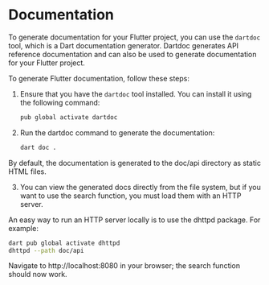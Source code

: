 # Documentation

To generate documentation for your Flutter project, you can use the `dartdoc` tool, which is a Dart
documentation generator. Dartdoc generates API reference documentation and can also be used to
generate documentation for your Flutter project.

To generate Flutter documentation, follow these steps:

1. Ensure that you have the `dartdoc` tool installed. You can install it using the following
   command:
    ```sh
    pub global activate dartdoc
    ```

2. Run the dartdoc command to generate the documentation:
    ```sh
    dart doc .
    ```

By default, the documentation is generated to the doc/api directory as static HTML files.

3. You can view the generated docs directly from the file system, but if you want to use the search
   function, you
   must load them with an HTTP server.

An easy way to run an HTTP server locally is to use the dhttpd package. For example:

```sh
dart pub global activate dhttpd
dhttpd --path doc/api
```

Navigate to http://localhost:8080 in your browser; the search function should now work.